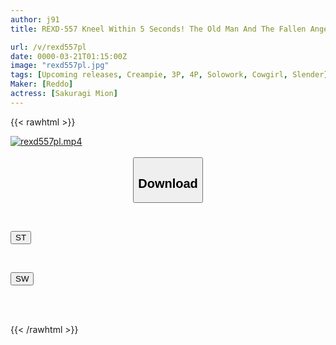 ```yaml
---
author: j91
title: REXD-557 Kneel Within 5 Seconds! The Old Man And The Fallen Angel, Mion Sakuragi

url: /v/rexd557pl
date: 0000-03-21T01:15:00Z
image: "rexd557pl.jpg"
tags: [Upcoming releases, Creampie, 3P, 4P, Solowork, Cowgirl, Slender]
Maker: [Reddo]
actress: [Sakuragi Mion]
---
```



{{< rawhtml >}}

<div class="video" data-videoid="pending_link.html">
    <a href="javascript:;">
        <img src="/v/rexd557pl/rexd557pl.jpg" width="WIDTH" height="HEIGHT" alt="rexd557pl.mp4" loading="lazy">
    </a>
</div>

<script type="text/javascript" src="https://j91.asia/asset/on-demand-pend.js"></script>

<br>
  <link rel="stylesheet" href="https://j91.asia/asset/bs5.css">
  
  <center>
  <button class="btn btn-primary" type="button" data-bs-toggle="collapse" data-bs-target=".multi-collapse" aria-expanded="false" aria-controls="multiCollapseExample1 multiCollapseExample2"><h2>Download</h2></button></center>
</p>
<div class="row">
  <div class="col">
    <div class="collapse multi-collapse" id="multiCollapseExample1">
      <div class="card card-body">
	      	      <br>
<div class="buttons">  
<p><a href="https://j91.asia/pending_link.html" target="_blank"><button class="btn-hover color-3"><i class="fa fa-download"></i> ST</button></a></p></div>
    </div>
  </div>
</div>
  <div class="col">
    <div class="collapse multi-collapse" id="multiCollapseExample2">
      <div class="card card-body">
	      <br>
<div class="buttons">
<p><a href="https://j91.asia/pending_link.html" target="_blank"><button class="btn-hover color-2"><i class="fa fa-download"></i> SW</button></a></p></div>
<br><br>
      </div>
    </div>
  </div>
</div>

{{< /rawhtml >}}